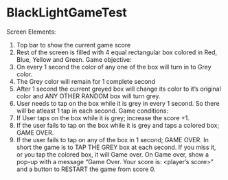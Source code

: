 # BlackLightGameTest

Screen Elements:
1. Top bar to show the current game score
2. Rest of the screen is filled with 4 equal rectangular box colored in Red, Blue, Yellow and
Green.
Game objective:
1. On every 1 second the color of any one of the box will turn in to Grey color.
2. The Grey color will remain for 1 complete second
3. After 1 second the current greyed box will change its color to it’s original color and ANY
OTHER RANDOM box will turn grey.
4. User needs to tap on the box while it is grey in every 1 second. So there will be atleast 1 tap
in each second.
Game conditions:
1. If User taps on the box while it is grey; increase the score +1.
2. If the user fails to tap on the box while it is grey and taps a colored box; GAME OVER.
3. If the user fails to tap on any of the box in 1 second; GAME OVER.
In short the game is to TAP THE GREY box at each second. If you miss it, or you tap the colored box,
it will Game over.
On Game over, show a pop-up with a message “Game Over. Your score is: <player’s score>” and a
button to RESTART the game from score 0.
